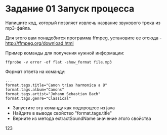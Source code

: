 # Задание 01 Запуск процесса

Напишите код, который позвляет извлечь название звукового трека из mp3-файла.

Для этого вам понадобится программа ffmpeg, установите ее отсюда - http://ffmpeg.org/download.html

Пример команды для получения нужной информации:
```
ffprobe -v error -of flat -show_format file.mp3
```

Формат ответа на команду:
```
...
format.tags.title="Canon trias harmonica a 8"
format.tags.album="Canons"
format.tags.artist="Johann Sebastian Bach"
format.tags.genre="Classical"
```

- Запустите эту команду как подпроцесс из java
- Найдите в выводе свойство "format.tags.title"
- Верните из метода extractSoundName значение этого свойства


123
